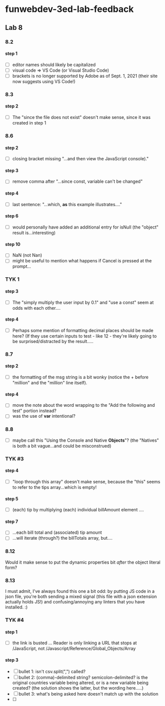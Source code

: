 # funwebdev-3ed-lab-feedback

## Lab 8

### 8.2

#### step 1

- [ ] editor names should likely be capitalized
- [ ] visual code => VS Code (or Visual Studio Code)
- [ ] brackets is no longer supported by Adobe as of Sept. 1, 2021 (their site now suggests using VS Code!)

### 8.3

#### step 2

- [ ] The "since the file does not exist" doesn't make sense, since it was created in step 1

### 8.6

#### step 2

- [ ] closing bracket missing "...and then view the JavaScript console)."

#### step 3

- [ ] remove comma after "...since const, variable can't be changed"

#### step 4

- [ ] last sentence: "...which, **as** this example illustrates...."

#### step 6

- [ ] would personally have added an additional entry for isNull (the "object" result is...interesting)

#### step 10

- [ ] NaN (not Nan)
- [ ] might be useful to mention what happens if Cancel is pressed at the prompt...

### TYK 1

#### step 3

- [ ] The "simply multiply the user input by 0.1" and "use a const" seem at odds with each other....

#### step 4

- [ ] Perhaps some mention of formatting decimal places should be made here? (If they use certain inputs to test - like 12 - they're likely going to be surprised/distracted by the result.....

### 8.7

#### step 2

- [ ] the formatting of the msg string is a bit wonky (notice the + before "million" and the "million" line itself).

#### step 4

- [ ] move the note about the word wrapping to the "Add the following and test" portion instead?
- [ ] was the use of **var** intentional?

### 8.8

- [ ] maybe call this "Using the Console and Native **Objects**"? (the "Natives" is both a bit vague...and could be misconstrued)


### TYK #3

#### step 4

- [ ] "loop through this array" doesn't make sense, because the "this" seems to refer to the tips array...which is empty!

#### step 5

- [ ] (each) tip by multiplying (each) individual billAmount element ....

#### step 7

- [ ] ...each bill total and (associated) tip amount
- [ ] ...will iterate (through?) the billTotals array, but....

### 8.12

Would it make sense to put the dynamic properties bit _after_ the object literal form?

### 8.13

I must admit, I've always found this one a bit odd: by putting JS code in a json file, you're both sending a mixed signal (this file with a json extension actually holds JS!) and confusing/annoying any linters that you have installed. :)

### TYK #4

#### step 1

- [ ] the link is busted ... Reader is only linking a URL that stops at /JavaScript, not /Javascript/Reference/Global_Objects/Array

#### step 3

- [ ] bullet 1: isn't csv.split(",") called?
- [ ] bullet 2: (comma)-delimited string? semicolon-delimited? is the original countries variable being altered, or is a new variable being created? (the solution shows the latter, but the wording here.....)
- [ ] bullet 3: what's being asked here doesn't match up with the solution
- [ ] 
